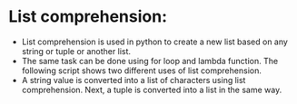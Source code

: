 <h1>List comprehension:</h1>

<ul>
<li>List comprehension is used in python to create a new list based on any string or tuple or another list. </li>
<li>The same task can be done using for loop and lambda function. The following script shows two different uses of list comprehension. </li>
<li>A string value is converted into a list of characters using list comprehension. Next, a tuple is converted into a list in the same way.</li>
</ul>
